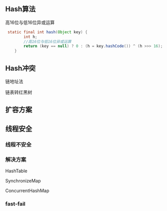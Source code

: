 ## Hash算法

高16位与低16位异或运算

```java
 static final int hash(Object key) {
        int h;
     	//高16位与低16位异或运算
        return (key == null) ? 0 : (h = key.hashCode()) ^ (h >>> 16);
    }
```



## Hash冲突

链地址法

链表转红黑树

## 扩容方案





## 线程安全

### 线程不安全

### 解决方案

HashTable

SynchronizeMap

ConcurrentHashMap



### fast-fail


